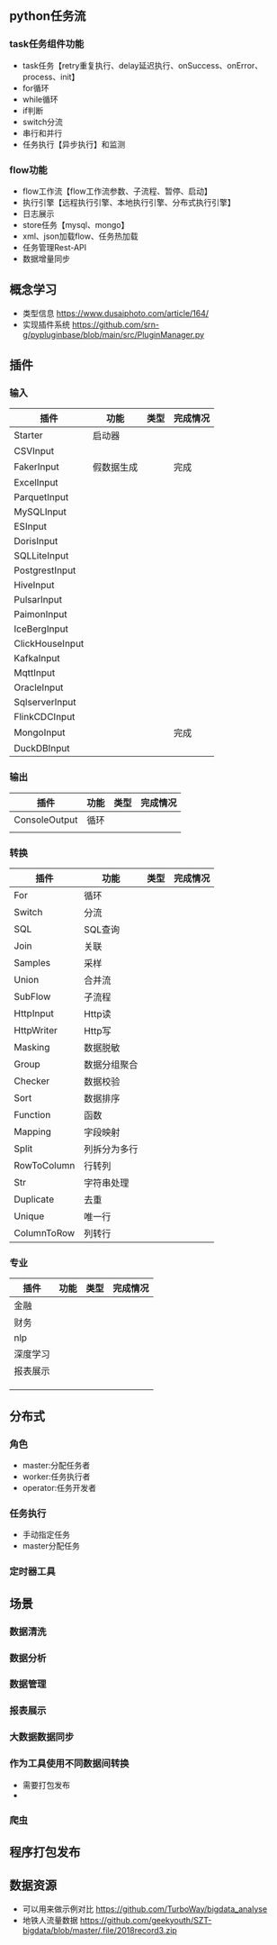 ## python任务流

### task任务组件功能

- task任务【retry重复执行、delay延迟执行、onSuccess、onError、process、init】
- for循环
- while循环
- if判断
- switch分流
- 串行和并行
- 任务执行【异步执行】和监测

### flow功能
- flow工作流【flow工作流参数、子流程、暂停、启动】
- 执行引擎【远程执行引擎、本地执行引擎、分布式执行引擎】
- 日志展示
- store任务【mysql、mongo】
- xml、json加载flow、任务热加载
- 任务管理Rest-API
- 数据增量同步


## 概念学习

- 类型信息     https://www.dusaiphoto.com/article/164/
- 实现插件系统 https://github.com/srn-g/pypluginbase/blob/main/src/PluginManager.py


## 插件

### 输入

| 插件              | 功能    | 类型  | 完成情况 |
|-----------------|-------|-----|------|
| Starter         | 启动器   |     |      |
| CSVInput        |       |     |      |
| FakerInput      | 假数据生成 |     | 完成   |
| ExcelInput      |       |     |      |
| ParquetInput    |       |     |      |
| MySQLInput      |       |     |      |
| ESInput         |       |     |      |
| DorisInput      |       |     |      |
| SQLLiteInput    |       |     |      |
| PostgrestInput  |       |     |      |
| HiveInput       |       |     |      |
| PulsarInput     |       |     |      |
| PaimonInput     |       |     |      |
| IceBergInput    |       |     |      |
| ClickHouseInput |       |     |      |
| KafkaInput      |       |     |      |
| MqttInput       |       |     |      |
| OracleInput     |       |     |      |
| SqlserverInput  |       |     |      |
| FlinkCDCInput   |       |     |      |
| MongoInput      |       |     | 完成   |
| DuckDBInput     |       |     |      |

### 输出

| 插件              | 功能     | 类型  | 完成情况 |
|-----------------|--------|-----|------|
| ConsoleOutput             | 循环     |     |      |
|           |      |     |      |

### 转换

| 插件          | 功能        | 类型  | 完成情况 |
|-------------|-----------|-----|------|
| For         | 循环        |     |      |
| Switch      | 分流        |     |      |
| SQL         | SQL查询     |     |      |
| Join        | 关联        |     |      |
| Samples     | 采样        |     |      |
| Union       | 合并流       |     |      |
| SubFlow     | 子流程       |     |      |
| HttpInput   | Http读     |     |      |
| HttpWriter  | Http写     |     |      |
| Masking     | 数据脱敏      |     |      |
| Group       | 数据分组聚合    |     |      |
| Checker     | 数据校验      |     |      |
| Sort        | 数据排序      |     |      |
| Function    | 函数        |     |      |
| Mapping     | 字段映射      |     |      |
| Split       | 列拆分为多行    |     |      |
| RowToColumn | 行转列       |     |      |
| Str         | 字符串处理     |     |      |
| Duplicate   | 去重        |     |      |
| Unique      | 唯一行       |     |      |
| ColumnToRow | 列转行       |     |      |

### 专业

| 插件      | 功能     | 类型  | 完成情况 |
|---------|--------|-----|------|
| 金融      |     |     |      |
| 财务      |     |     |      |
| nlp     |     |     |      |
| 深度学习    |     |     |      |
| 报表展示    |     |     |      |
|         |     |     |      |
|         |     |     |      |
|         |     |     |      |


## 分布式

### 角色

- master:分配任务者
- worker:任务执行者
- operator:任务开发者

### 任务执行

- 手动指定任务
- master分配任务

### 定时器工具

## 场景

### 数据清洗

### 数据分析

### 数据管理

### 报表展示

### 大数据数据同步

### 作为工具使用不同数据间转换
- 需要打包发布
- 


### 爬虫

## 程序打包发布


## 数据资源

- 可以用来做示例对比 https://github.com/TurboWay/bigdata_analyse
- 地铁人流量数据 https://github.com/geekyouth/SZT-bigdata/blob/master/.file/2018record3.zip







